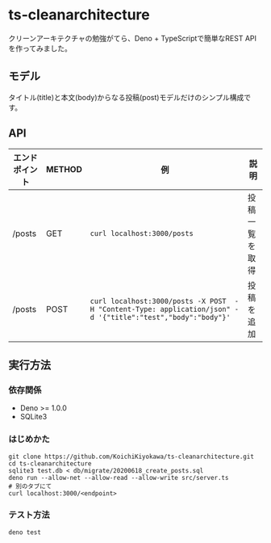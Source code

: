 # ts-cleanarchitecture
クリーンアーキテクチャの勉強がてら、Deno + TypeScriptで簡単なREST APIを作ってみました。

## モデル
タイトル(title)と本文(body)からなる投稿(post)モデルだけのシンプル構成です。

## API
エンドポイント|METHOD|例|説明
--|--|--|--
/posts|GET|`curl localhost:3000/posts`|投稿一覧を取得
/posts|POST|`curl localhost:3000/posts -X POST  -H "Content-Type: application/json" -d '{"title":"test","body":"body"}'`|投稿を追加

## 実行方法
### 依存関係
- Deno >= 1.0.0
- SQLite3

### はじめかた
```shell
git clone https://github.com/KoichiKiyokawa/ts-cleanarchitecture.git
cd ts-cleanarchitecture
sqlite3 test.db < db/migrate/20200618_create_posts.sql
deno run --allow-net --allow-read --allow-write src/server.ts
# 別のタブにて
curl localhost:3000/<endpoint>
```

### テスト方法
```shell
deno test
```
